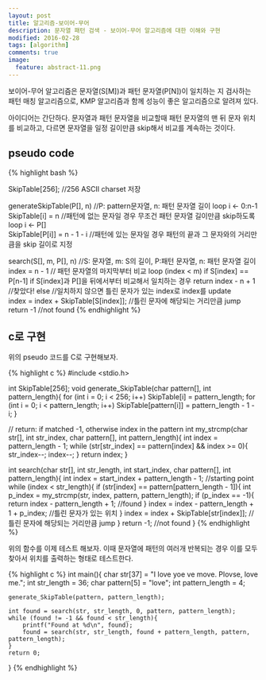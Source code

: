 ```yaml
---
layout: post
title: 알고리즘-보이어-무어
description: 문자열 패턴 검색 - 보이어-무어 알고리즘에 대한 이해와 구현
modified: 2016-02-28
tags: [algorithm]
comments: true
image:
  feature: abstract-11.png
---
```


보이어-무어 알고리즘은 문자열(S[M])과 패턴 문자열(P[N])이 일치하는 지 검사하는 패턴 매칭 알고리즘으로, KMP 알고리즘과 함께 성능이 좋은 알고리즘으로 알려져 있다. 

아이디어는 간단하다. 문자열과 패턴 문자열을 비교할때 패턴 문자열의 맨 뒤 문자 위치를 비교하고, 다르면  문자열을 일정 길이만큼 skip해서 비교를 계속하는 것이다. 	

## pseudo code

{% highlight bash %}

SkipTable[256]; //256 ASCII charset 저장

generateSkipTable(P[], n) //P: pattern문자열, n: 패턴 문자열 길이
  loop i <- 0:n-1
     SkipTable[i] = n //패턴에 없는 문자일 경우 무조건 패턴 문자열 길이만큼 skip하도록
  loop i <- P[]  
     SkipTable[P[i]] = n - 1 - i  //패턴에 있는 문자일 경우 패턴의 끝과 그 문자와의 거리만큼을 skip 길이로 지정

search(S[], m, P[], n) //S: 문자열, m: S의 길이, P:패턴 문자열, n: 패턴 문자열 길이
  index = n - 1 // 패턴 문자열의 마지막부터 비교 
  loop (index < m)
	if S[index] == P[n-1] 
		if S[index]과 P[]을 뒤에서부터 비교해서 일치하는 경우
			return index - n + 1  //찾았다!
                 else //일치하지 않으면 
		        틀린 문자가 있는 index로 index를 update                     
        index = index + SkipTable[S[index]]; //틀린 문자에 해당되는 거리만큼 jump
  return -1 //not found
{% endhighlight %}

## c로 구현 

위의 pseudo 코드를 C로 구현해보자.

{% highlight c %}
#include <stdio.h>

int SkipTable[256];
void generate_SkipTable(char pattern[], int pattern_length){
	for (int i = 0; i < 256; i++)
		SkipTable[i] = pattern_length;
	for (int i = 0; i < pattern_length; i++)
		SkipTable[pattern[i]] = pattern_length - 1 - i;
}

// return: if matched -1, otherwise index in the pattern
int my_strcmp(char str[], int str_index, char pattern[], int pattern_length){
	int index = pattern_length - 1;
	while (str[str_index] == pattern[index] && index >= 0){
		str_index--;
		index--;
	}
	return index;
}

int search(char str[], int str_length, int start_index, char pattern[], int pattern_length){
	int index = start_index + pattern_length - 1; //starting point
	while (index < str_length){
		if (str[index] == pattern[pattern_length - 1]){
			int p_index = my_strcmp(str, index, pattern, pattern_length);
			if (p_index == -1){
				return index - pattern_length + 1; //found
			}
			index = index - pattern_length + 1 + p_index; //틀린 문자가 있는 위치
		}
		index = index + SkipTable[str[index]];	//틀린 문자에 해당되는 거리만큼 jump
	}
	return -1; //not found
}
{% endhighlight %}

위의 함수를 이제 테스트 해보자. 이때 문자열에 패턴의 여러개 반복되는 경우 이를 모두 찾아서 위치를 출력하는 형태로 테스트한다. 

{% highlight c %}
int main(){
	char str[37] = "I love yoe ve move. Plovse, love me.";
	int str_length = 36;
	char pattern[5] = "love";
	int pattern_length = 4;
	
	generate_SkipTable(pattern, pattern_length);

	int found = search(str, str_length, 0, pattern, pattern_length);
	while (found != -1 && found < str_length){
		printf("Found at %d\n", found);
		found = search(str, str_length, found + pattern_length, pattern, pattern_length);
	}
	return 0;
}
{% endhighlight %}
